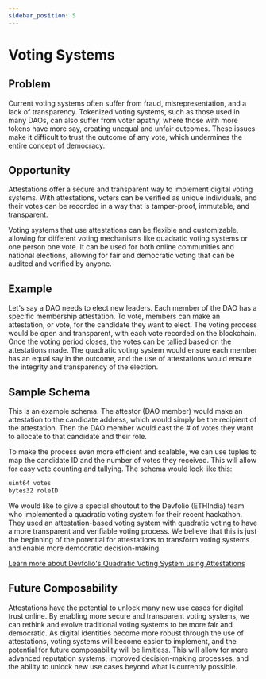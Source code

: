 ```yaml
---
sidebar_position: 5
---
```


# Voting Systems

## Problem
Current voting systems often suffer from fraud, misrepresentation, and a lack of transparency. Tokenized voting systems, such as those used in many DAOs, can also suffer from voter apathy, where those with more tokens have more say, creating unequal and unfair outcomes. These issues make it difficult to trust the outcome of any vote, which undermines the entire concept of democracy.

## Opportunity
Attestations offer a secure and transparent way to implement digital voting systems. With attestations, voters can be verified as unique individuals, and their votes can be recorded in a way that is tamper-proof, immutable, and transparent.

Voting systems that use attestations can be flexible and customizable, allowing for different voting mechanisms like quadratic voting systems or one person one vote. It can be used for both online communities and national elections, allowing for fair and democratic voting that can be audited and verified by anyone.

## Example
Let's say a DAO needs to elect new leaders. Each member of the DAO has a specific membership attestation. To vote, members can make an attestation, or vote, for the candidate they want to elect. The voting process would be open and transparent, with each vote recorded on the blockchain. Once the voting period closes, the votes can be tallied based on the attestations made. The quadratic voting system would ensure each member has an equal say in the outcome, and the use of attestations would ensure the integrity and transparency of the election.


## Sample Schema
This is an example schema. The attestor (DAO member) would make an attestation to the candidate address, which would simply be the recipient of the attestation. Then the DAO member would cast the # of votes they want to allocate to that candidate and their role.

To make the process even more efficient and scalable, we can use tuples to map the candidate ID and the number of votes they received. This will allow for easy vote counting and tallying. The schema would look like this:

```jsx
uint64 votes
bytes32 roleID
```

We would like to give a special shoutout to the Devfolio (ETHIndia) team who implemented a quadratic voting system for their recent hackathon. They used an attestation-based voting system with quadratic voting to have a more transparent and verifiable voting process. We believe that this is just the beginning of the potential for attestations to transform voting systems and enable more democratic decision-making.

[Learn more about Devfolio's Quadratic Voting System using Attestations](https://devfolio.co/blog/introooducing-quadratic-voting-on-devfolio/)

## Future Composability 
Attestations have the potential to unlock many new use cases for digital trust online. By enabling more secure and transparent voting systems, we can rethink and evolve traditional voting systems to be more fair and democratic. As digital identities become more robust through the use of attestations, voting systems will become easier to implement, and the potential for future composability will be limitless. This will allow for more advanced reputation systems, improved decision-making processes, and the ability to unlock new use cases beyond what is currently possible.
